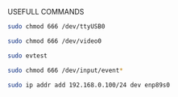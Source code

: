USEFULL COMMANDS

```bash
sudo chmod 666 /dev/ttyUSB0
```

```bash
sudo chmod 666 /dev/video0
```

```bash
sudo evtest
```

```bash
sudo chmod 666 /dev/input/event*
```

```bash
sudo ip addr add 192.168.0.100/24 dev enp89s0
```
